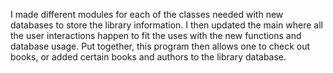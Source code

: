 I made different modules for each of the classes needed with new databases to store the library information. I then updated the main where all the user interactions happen to fit the uses with the new functions and database usage. Put together, this program then allows one to check out books, or added certain books and authors to the library database.